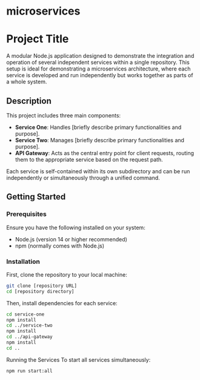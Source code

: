 # microservices

# Project Title

A modular Node.js application designed to demonstrate the integration and operation of several independent services within a single repository. This setup is ideal for demonstrating a microservices architecture, where each service is developed and run independently but works together as parts of a whole system.

## Description

This project includes three main components:

- **Service One**: Handles [briefly describe primary functionalities and purpose].
- **Service Two**: Manages [briefly describe primary functionalities and purpose].
- **API Gateway**: Acts as the central entry point for client requests, routing them to the appropriate service based on the request path.

Each service is self-contained within its own subdirectory and can be run independently or simultaneously through a unified command.

## Getting Started

### Prerequisites

Ensure you have the following installed on your system:

- Node.js (version 14 or higher recommended)
- npm (normally comes with Node.js)

### Installation

First, clone the repository to your local machine:

```bash
git clone [repository URL]
cd [repository directory]
```
Then, install dependencies for each service:
```bash
cd service-one
npm install
cd ../service-two
npm install
cd ../api-gateway
npm install
cd ..
```

Running the Services
To start all services simultaneously:

```bash
npm run start:all
```




